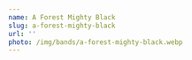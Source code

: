 ```yaml
---
name: A Forest Mighty Black
slug: a-forest-mighty-black
url: ''
photo: /img/bands/a-forest-mighty-black.webp
---
```

